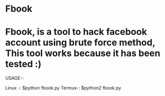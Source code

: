 # Fbook

# Fbook, is a tool to hack facebook account using brute force method, This tool works because it has been tested :)

USAGE-:

Linux -: $python fbook.py
Termux-: $python2 fbook.py

